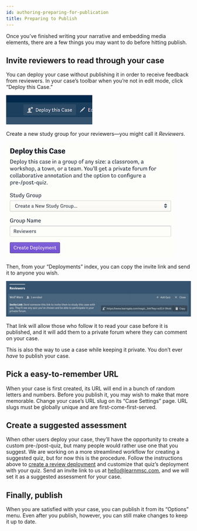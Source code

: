 ```yaml
---
id: authoring-preparing-for-publication
title: Preparing to Publish
---
```


Once you’ve finished writing your narrative and embedding media elements, there are a few things you may want to do before hitting publish.

## Invite reviewers to read through your case

You can deploy your case without publishing it in order to receive feedback from reviewers.
In your case’s toolbar when you’re not in edit mode, click “Deploy this Case.”

![A screenshot of the Deploy button.](./assets/deploy-button-screenshot.png)

Create a new study group for your reviewers—you might call it _Reviewers_.

![A screenshot of the creation form.](./assets/create-study-group-screenshot.png)

Then, from your “Deployments” index, you can copy the invite link and send it to anyone you wish.

![A screenshot of the deployments index](./assets/deployments-index-screenshot.png)

That link will allow those who follow it to read your case before it is published, and it will add them to a private forum where they can comment on your case.

This is also the way to use a case while keeping it private.
You don’t ever _have_ to publish your case.

## Pick a easy-to-remember URL

When your case is first created, its URL will end in a bunch of random letters and numbers.
Before you publish it, you may wish to make that more memorable.
Change your case’s URL slug on its “Case Settings” page.
URL slugs must be globally unique and are first-come-first-served.

## Create a suggested assessment

When other users deploy your case, they’ll have the opportunity to create a custom pre-/post-quiz, but many people would rather use one that you suggest.
We are working on a more streamlined workflow for creating a suggested quiz, but for now this is the procedure.
Follow the instructions above to [create a review deployment](#invite-reviewers-to-read-through-your-case) and customize that quiz’s deployment with your quiz.
Send an invite link to us at hello@learnmsc.com, and we will set it as a suggested assessment for your case.

## Finally, publish

When you are satisfied with your case, you can publish it from its “Options” menu.
Even after you publish, however, you can still make changes to keep it up to date.
